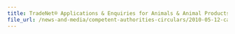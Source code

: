 ```yaml
---
title: TradeNet® Applications & Enquiries for Animals & Animal Products at CAPQ 
file_url: /news-and-media/competent-authorities-circulars/2010-05-12-ca.pdf
---
```

